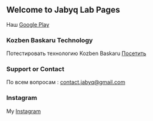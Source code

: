 ## Welcome to Jabyq Lab Pages

Наш [Google Play](https://play.google.com/store/apps/dev?id=6423833022222539116) 

### Kozben Baskaru Technology

Потестировать технологию Kozben Baskaru [Посетить](https://unruffled-colden-c8e48a.netlify.app/)

### Support or Contact

По всем вопросам : contact.jabyq@gmail.com

### Instagram

My [Instagram](https://www.instagram.com/oudvr.dev/)
